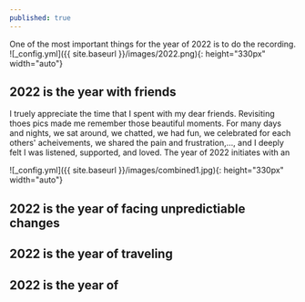 ```yaml
---
published: true
---
```


One of the most important things for the year of 2022 is to do the recording.
![_config.yml]({{ site.baseurl }}/images/2022.png){: height="330px" width="auto"}
## 2022 is the year with friends
I truely appreciate the time that I spent with my dear friends. Revisiting thoes pics made me remember those beautiful moments. For many days and nights, we sat around, we chatted, we had fun, we celebrated for each others' acheivements, we shared the pain and frustration,..., and I deeply felt I was listened, supported, and loved.
The year of 2022 initiates with an 

![_config.yml]({{ site.baseurl }}/images/combined1.jpg){: height="330px" width="auto"}

## 2022 is the year of facing unpredictiable changes


## 2022 is the year of traveling

## 2022 is the year of 
